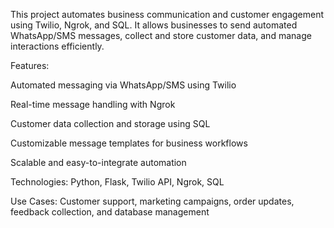 This project automates business communication and customer engagement using Twilio, Ngrok, and SQL. It allows businesses to send automated WhatsApp/SMS messages, collect and store customer data, and manage interactions efficiently.

Features:

Automated messaging via WhatsApp/SMS using Twilio

Real-time message handling with Ngrok

Customer data collection and storage using SQL

Customizable message templates for business workflows

Scalable and easy-to-integrate automation

Technologies: Python, Flask, Twilio API, Ngrok, SQL

Use Cases: Customer support, marketing campaigns, order updates, feedback collection, and database management
